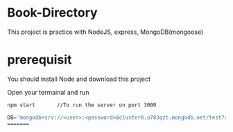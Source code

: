 # Book-Directory

This project is practice with NodeJS, express, MongoDB(mongoose)

# prerequisit 

You should install Node and download this project 

Open your termainal and run 

```bash
npm start       //To run the server on port 3000

DB='mongodb+srv://<user>:<password>@cluster0.u783qzt.mongodb.net/test?retryWrites=true&w=majority'
=======
```
